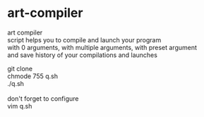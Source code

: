 # art-compiler
art compiler<br>script helps you to compile and launch your program<br>
with 0 arguments, with multiple arguments, with preset argument<br>
and save history of your compilations and launches

git clone<br>
chmode 755 q.sh<br>
./q.sh
<br><br>
don't forget to configure<br>
vim q.sh
